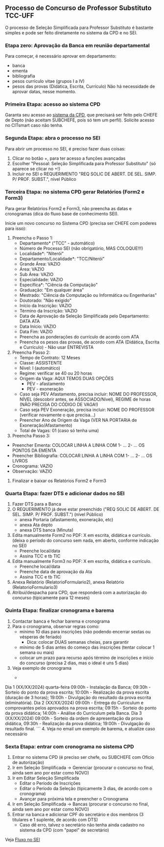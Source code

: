## Processo de Concurso de Professor Substituto TCC-UFF

O processo de Seleção Simplificada para Professor Substituto é bastante simples e pode ser feito diretamente no sistema da CPD e no SEI.

### Etapa zero: Aprovação da Banca em reunião departamental

Para começar, é necessário aprovar em departamento:
- banca
- ementa
- bibliografia
- pesos curriculo vitae (grupos I a IV)
- pesos das provas (Didática, Escrita, Currículo)
Não há necessidade de aprovar datas, nesse momento.

### Primeira Etapa: acesso ao sistema CPD
Garanta seu acesso ao [sistema da CPD](https://app.uff.br/cpd/login.cpd), que precisará ser feito pelo CHEFE de Depto (não aceitam SUBCHEFE, pois só tem um perfil). 
Solicite acesso no CITsmart caso não tenha.

### Segunda Etapa: abra o processo no SEI

Para abrir um processo no SEI, é preciso fazer duas coisas:

1. Clicar no botão +, para ter acesso a funções avançadas
2. Escolher "Pessoal: Seleção Simplificada para Professor Substituto" (só aparece se clicar no +!)
3. Incluir no SEI o REQUERIMENTO "REQ SOLIC DE ABERT. DE SEL. SIMP. P/ PROF. SUBST.", nível Público

### Terceira Etapa: no sistema CPD gerar Relatórios (Form2 e Form3)

Para gerar Relatórios Form2 e Form3, não preencha as datas e cronogramas (dica do fluxo base de conhecimento SEI).

Inicie um novo concurso no Sistema CPD (precisa ser CHEFE com poderes para isso):
1. Preencha o Passo 1:
   - Departamento* ("TCC" - automático)
   - Número de Processo SEI (não obrigatório, MAS COLOQUE!!!)
   - Localidade*: "Niterói"
   - Departamento/Localidade*: "TCC/Niterói"
   - Grande Área: VAZIO
   - Área: VAZIO
   - Sub Área: VAZIO
   - Especialidade: VAZIO
   - Específica*: "Ciência da Computação"
   - Graduação: "Em qualquer área"
   - Mestrado: "Ciência da Computação ou Informática ou Engenharias"
   - Doutorado: "Não exigido"
   - Início da Inscrição: VAZIO
   - Término da Inscrição: VAZIO
   - Data de Aprovação da Seleção Simplificada pelo Departamento: DATA ATA
   - Data Início: VAZIO
   - Data Fim: VAZIO
   - Preencha as ponderações do currículo de acordo com ATA
   - Preencha os pesos das provas, de acordo com ATA (Didática, Escrita e Currículo) - Não usar ENTREVISTA
1. Preencha Passo 2:
   - Tempo de Contrato: 12 Meses
   - Classe: ASSISTENTE
   - Nível: I (automático)
   - Regime: verificar se 40 ou 20 horas
   - Origem da Vaga: AQUI TEMOS DUAS OPÇÕES
       * PEV - afastamento
       * PEV - exoneração
   - Caso seja PEV Afastamento, precisa incluir: NOME DO PROFESSOR, NÍVEL (descobrir antes, se ASSOCIADO/Nível), REGIME de horas (NÃO PRECISA DO CÓDIGO DE VAGA!)
   - Caso seja PEV Exoneração, precisa incluir: NOME DO PROFESSOR (verificar novamente o que precisa...)
   - Preencher Ano de Origem da Vaga (VER NA PORTARIA de Exoneração/Afastamento)
   - Total de Vagas: 01 (caso só tenha uma)
1.  Preencha Passo 3:
   - Preencher Ementa: COLOCAR LINHA A LINHA COM 1- ... 2- ... OS PONTOS DA EMENTA
   - Preencher Bibliografia: COLOCAR LINHA A LINHA COM 1- ... 2- ... OS LIVROS
   - Cronograma: VAZIO
   - Observação: VAZIO
1. Finalizar e baixar os Relatórios Form2 e Form3

### Quarta Etapa: fazer DTS e adicionar dados no SEI

1. Fazer DTS para a Banca
1. O REQUERIMENTO já deve estar preenchido ("REQ SOLIC DE ABERT. DE SEL. SIMP. P/ PROF. SUBST.") (nível Público)
   - anexa Portaria (afastamento, exoneração, etc)
   - anexa Ata depto
   - anexa DTS banca (Minuta)
1. Edita manualmente Form2 no PDF: X em escrita, didática e currículo. (deixa o período do concurso sem nada, em aberto, conforme indicação no SEI)
   - Preenche local/data
   - Assina TCC e tb TIC
1. Edita manualmente Form3 no PDF: X em escrita, didática e currículo. 
   - Preenche local/data
   - Preenche data de aprovação da Ata
   - Assina TCC e tb TIC
1. Anexa Relatório (RelatorioFormulario2), anexa Relatório (RelatorioFormulario3) 
1. Atribui/despacha para CPD, que responderá com a autorização do concurso (tipicamente para 12 meses)

### Quinta Etapa: finalizar cronograma e barema

1. Contactar banca e fechar barema e cronograma
2. Para o cronograma, observar regras como:
    -  mínimo 10 dias para inscrições (não podendo encerrar sextas ou vésperas de feriado)
        * Dica: colocar DUAS semanas cheias, para garantir
    -  mínimo de 5 dias antes do começo das inscrições (tentar colocar 1 semana ou mais)
    -  colocar um prazo para recurso após término de inscrições e início do concurso (precisa 2 dias, mas o ideal é uns 5 dias)
3. Veja exemplo de cronograma
    - ```
Dia 1 (XX/XX/2024) quarta-feira 09:00h - Instalação da Banca; 09:30h - Sorteio do ponto da prova escrita; 10:00h - Realização da prova escrita (duração de 3 horas); 19:00h - Divulgação do resultado da prova escrita (eliminatória).
Dia 2 (XX/XX/2024) 09:00h - Entrega do Curriculum e comprovantes pelos aprovados na prova escrita; 09:15h - Sorteio do ponto da prova didática; 14:00h - Análise do Curriculum pela Banca.
Dia 3 (XX/XX/2024) 09:00h - Sorteio da ordem de apresentação da prova didática, 09:30h - Realização da prova didática; 19:00h - Divulgação do resultado final.
      ```
4. Veja no email um exemplo de barema, e atualize caso necessário

### Sexta Etapa: entrar com cronograma no sistema CPD

1. Entrar no sistema CPD (é preciso ser chefe, ou SUBCHEFE com Ofício de autorização)
2. Ir em Seleção Simplificada -> Gerenciar (procurar o concurso no final, ainda sem ano por estar como NOVO)
3. Ir em Editar Seleção Simplificada
    - Editar o Período de Inscrições
    - Editar o Período da Seleção (tipicamente 3 dias, de acordo com o cronograma)
    - Avançar para próxima tela e preencher o Cronograma
4. Ir em Seleção Simplificada -> Bancas (procurar o concurso no final, ainda sem ano por estar como NOVO)
5. Entrar na banca e adicionar CPF do secretário e dos membros (3 titulares e 1 suplente, de acordo com DTS)
    - Caso dê erro, talvez o secretário não tenha ainda cadastro no sistema da CPD (com "papel" de secretário)

Veja [Fluxo no SEI](https://www.uff.br/sites/default/files/base_de_conhecimento_de_selecao_simplificada_para_contratacao_de_professor_substituto_v.2.pdf)

